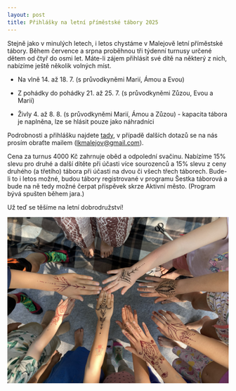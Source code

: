 ```yaml
---
layout: post
title: Přihlášky na letní příměstské tábory 2025
---
```


Stejně jako v minulých letech, i letos chystáme v Malejově letní příměstské tábory. Během července a srpna proběhnou tři týdenní turnusy určené dětem od čtyř do osmi let. Máte-li zájem přihlásit své dítě na některý z nich, nabízíme ještě několik volných míst.

* ⁠Na vlně 14. až 18. 7. (s průvodkyněmi Marií, Ámou a Evou)

* Z pohádky do pohádky 21. až 25. 7. (s průvodkyněmi Zůzou, Evou a Marií)

* Živly 4. až 8. 8. (s průvodkyněmi Marií, Ámou a Zůzou) - kapacita tábora je naplněna, lze se hlásit pouze jako náhradníci

Podrobnosti a přihlášku najdete [tady](https://docs.google.com/forms/d/e/1FAIpQLSfmD2qA_jSmdlN-j4xcRbSoXJwNntVVK-wzWjAtKNWDClqFrA/viewform?usp=sharing), v případě dalších dotazů se na nás prosím obraťte mailem (lkmalejov@gmail.com).

Cena za turnus 4000 Kč zahrnuje oběd a odpolední svačinu. Nabízíme 15% slevu pro druhé a další dítěte při účasti více sourozenců a 15% slevu z ceny druhého (a třetího) tábora při účasti na dvou či všech třech táborech.
Bude-li to i letos možné, budou tábory registrované v programu Šestka táborová a bude na ně tedy možné čerpat příspěvek skrze Aktivní město. (Program bývá spušten během jara.)

Už teď se těšíme na letní dobrodružství!

![Z loňského příměstského tábora](/assets/article_images/primestak_indie.jpg)
